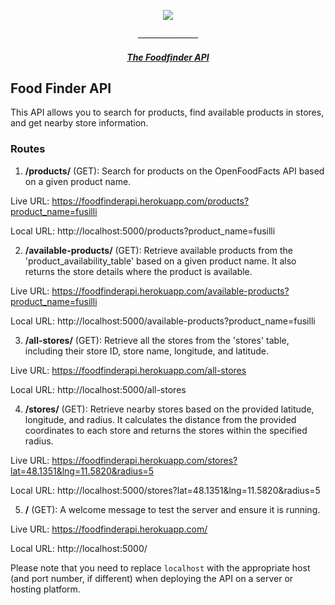 <p align="center">
  <img src="https://i.ibb.co/C0FgRXb/Bildschirmfoto-2023-02-18-um-10-55-14-removebg-preview.png" border="0">
</p>

<p align="center">
<p align="center">_______________</p>
</p>

<h5 align="center">
  <a href="#How it works">The Foodfinder API</a> 
</h5>

## Food Finder API

This API allows you to search for products, find available products in stores, and get nearby store information.

### Routes

1. **/products/** (GET): Search for products on the OpenFoodFacts API based on a given product name.

Live URL: https://foodfinderapi.herokuapp.com/products?product_name=fusilli

Local URL: http://localhost:5000/products?product_name=fusilli

2. **/available-products/** (GET): Retrieve available products from the 'product_availability_table' based on a given product name. It also returns the store details where the product is available.

Live URL: https://foodfinderapi.herokuapp.com/available-products?product_name=fusilli

Local URL: http://localhost:5000/available-products?product_name=fusilli

3. **/all-stores/** (GET): Retrieve all the stores from the 'stores' table, including their store ID, store name, longitude, and latitude.

Live URL: https://foodfinderapi.herokuapp.com/all-stores

Local URL: http://localhost:5000/all-stores

4. **/stores/** (GET): Retrieve nearby stores based on the provided latitude, longitude, and radius. It calculates the distance from the provided coordinates to each store and returns the stores within the specified radius.

Live URL: https://foodfinderapi.herokuapp.com/stores?lat=48.1351&lng=11.5820&radius=5

Local URL: http://localhost:5000/stores?lat=48.1351&lng=11.5820&radius=5

5. **/** (GET): A welcome message to test the server and ensure it is running.

Live URL: https://foodfinderapi.herokuapp.com/

Local URL: http://localhost:5000/

Please note that you need to replace `localhost` with the appropriate host (and port number, if different) when deploying the API on a server or hosting platform.
